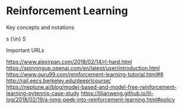 # Reinforcement Learning

Key concepts and notations

s {\in} S







Important URLs

https://www.alexirpan.com/2018/02/14/rl-hard.html<br>
https://spinningup.openai.com/en/latest/user/introduction.html<br>
https://www.guru99.com/reinforcement-learning-tutorial.html#6<br>
http://rail.eecs.berkeley.edu/deeprlcourse/<br>
https://neptune.ai/blog/model-based-and-model-free-reinforcement-learning-pytennis-case-study
https://lilianweng.github.io/lil-log/2018/02/19/a-long-peek-into-reinforcement-learning.html#policy



